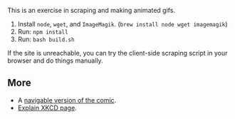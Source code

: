 This is an exercise in scraping and making animated gifs.

1. Install ```node```, ```wget```, and ```ImageMagik```.  (```brew install node wget imagemagik```)
2. Run: ```npm install```
3. Run: ```bash build.sh```

If the site is unreachable, you can try the client-side scraping script in your browser and do things manually.

## More

* A [navigable version of the comic](http://xkcd.aubronwood.com/).
* [Explain XKCD page](http://www.explainxkcd.com/wiki/index.php?title=1190).